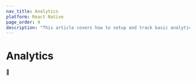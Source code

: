 ```yaml
---
nav_title: Analytics
platform: React Native
page_order: 4
description: "This article covers how to setup and track basic analytics in the React Native app."
---
```


# Analytics

🚧